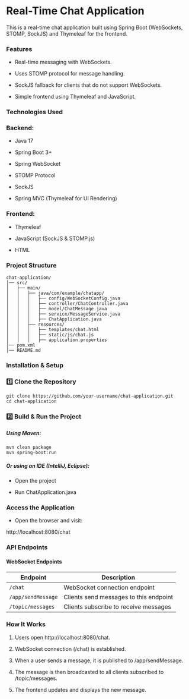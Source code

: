 # Real-Time Chat Application

This is a real-time chat application built using Spring Boot (WebSockets, STOMP, SockJS) and Thymeleaf for the frontend.

### Features

- Real-time messaging with WebSockets.

- Uses STOMP protocol for message handling.

- SockJS fallback for clients that do not support WebSockets.

- Simple frontend using Thymeleaf and JavaScript.

### Technologies Used

### Backend:

- Java 17

- Spring Boot 3+

- Spring WebSocket

- STOMP Protocol

- SockJS

- Spring MVC (Thymeleaf for UI Rendering)

### Frontend:

- Thymeleaf

- JavaScript (SockJS & STOMP.js)

- HTML
### Project Structure
```
chat-application/
│── src/
│   ├── main/
│   │   ├── java/com/example/chatapp/
│   │   │   ├── config/WebSocketConfig.java
│   │   │   ├── controller/ChatController.java
│   │   │   ├── model/ChatMessage.java
│   │   │   ├── service/MessageService.java
│   │   │   ├── ChatApplication.java
│   │   ├── resources/
│   │   │   ├── templates/chat.html
│   │   │   ├── static/js/chat.js
│   │   │   ├── application.properties
│── pom.xml
│── README.md
```
### Installation & Setup

### 1️⃣ Clone the Repository
```
git clone https://github.com/your-username/chat-application.git
cd chat-application
```
### 2️⃣ Build & Run the Project

##### Using Maven:
```
mvn clean package
mvn spring-boot:run
```
##### Or using an IDE (IntelliJ, Eclipse):

- Open the project

- Run ChatApplication.java

### Access the Application

- Open the browser and visit:

http://localhost:8080/chat

### API Endpoints

#### WebSocket Endpoints

| Endpoint         | Description                |
|-----------------|---------------------------------------------------------------------------------------|
| `/chat`      | WebSocket connection endpoint                               |
| `/app/sendMessage` | Clients send messages to this endpoint                     |
| `/topic/messages`  | Clients subscribe to receive messages                 |


### How It Works

1. Users open http://localhost:8080/chat.

2. WebSocket connection (/chat) is established.

3. When a user sends a message, it is published to /app/sendMessage.

4. The message is then broadcasted to all clients subscribed to /topic/messages.

5. The frontend updates and displays the new message.

